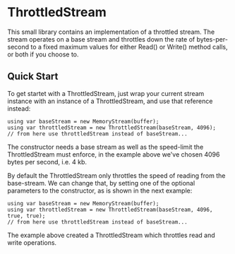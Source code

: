 # ThrottledStream

This small library contains an implementation of a throttled stream.
The stream operates on a base stream and throttles down the rate of
bytes-per-second to a fixed maximum values for either Read() or Write()
method calls, or both if you choose to.

## Quick Start

To get startet with a ThrottledStream, just wrap your current stream
instance with an instance of a ThrottledStream, and use that reference
instead:

```
using var baseStream = new MemoryStream(buffer);
using var throttledStream = new ThrottledStream(baseStream, 4096);
// from here use throttledStream instead of baseStream...
```

The constructor needs a base stream as well as the speed-limit the
ThrottledStream must enforce, in the example above we've chosen 4096
bytes per second, i.e. 4 kb.

By default the ThrottledStream only throttles the speed of reading
from the base-stream. We can change that, by setting one of the optional
parameters to the constructor, as is shown in the next example:

```
using var baseStream = new MemoryStream(buffer);
using var throttledStream = new ThrottledStream(baseStream, 4096, true, true);
// from here use throttledStream instead of baseStream...
```

The example above created a ThrottledStream which throttles read and
write operations.